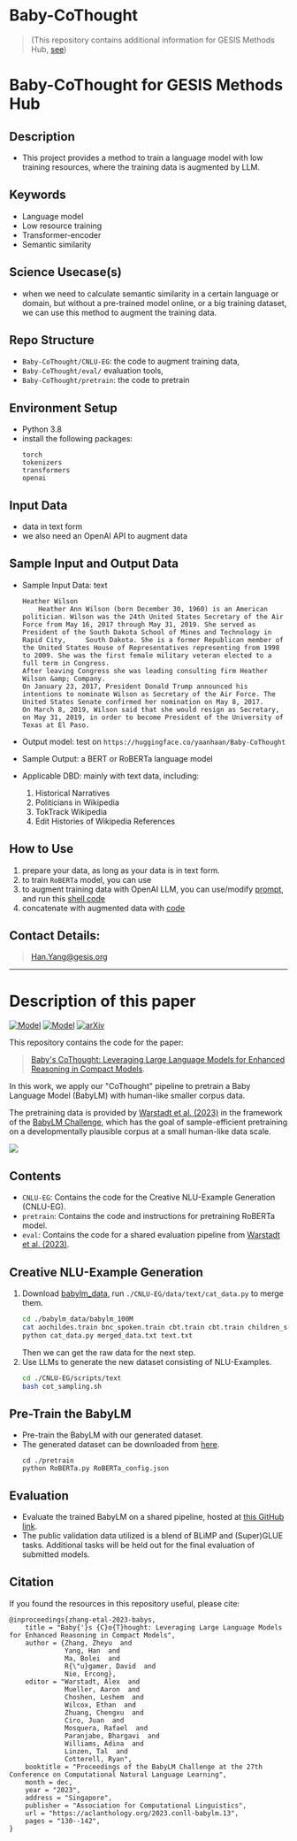 # Baby-CoThought

> (This repository contains additional information for GESIS Methods Hub, [see](https://github.com/yyanhan/Baby-CoThought/blob/main/README.md#baby-cothought-for-gesis-methods-hub))


# Baby-CoThought for GESIS Methods Hub

## Description

* This project provides a method to train a language model with low training resources, where the training data is augmented by LLM. 

## Keywords

* Language model
* Low resource training
* Transformer-encoder
* Semantic similarity

## Science Usecase(s)

* when we need to calculate semantic similarity in a certain language or domain, but without a pre-trained model online, or a big training dataset, we can use this method to augment the training data. 

## Repo Structure

* `Baby-CoThought/CNLU-EG`: the code to augment training data,
* `Baby-CoThought/eval/` evaluation tools,
* `Baby-CoThought/pretrain`: the code to pretrain

## Environment Setup

* Python 3.8
* install the following packages:  
    ```
    torch
    tokenizers
    transformers
    openai
    ```
## Input Data

* data in text form
* we also need an OpenAI API to augment data

## Sample Input and Output Data

* Sample Input Data: text
    ```
    Heather Wilson
        Heather Ann Wilson (born December 30, 1960) is an American politician. Wilson was the 24th United States Secretary of the Air Force from May 16, 2017 through May 31, 2019. She served as President of the South Dakota School of Mines and Technology in Rapid City,     South Dakota. She is a former Republican member of the United States House of Representatives representing from 1998 to 2009. She was the first female military veteran elected to a full term in Congress.
    After leaving Congress she was leading consulting firm Heather Wilson &amp; Company.
    On January 23, 2017, President Donald Trump announced his intentions to nominate Wilson as Secretary of the Air Force. The United States Senate confirmed her nomination on May 8, 2017.
    On March 8, 2019, Wilson said that she would resign as Secretary, on May 31, 2019, in order to become President of the University of Texas at El Paso.
    ```

* Output model: test on `https://huggingface.co/yaanhaan/Baby-CoThought`
* Sample Output: a BERT or RoBERTa language model

* Applicable DBD:
    mainly with text data, including:
  1. Historical Narratives
  2. Politicians in Wikipedia
  3. TokTrack Wikipedia
  4. Edit Histories of Wikipedia References
     
## How to Use

1. prepare your data, as long as your data is in text form. 
2. to train `RoBERTa` model, you can use
3. to augment training data with OpenAI LLM, you can use/modify [prompt](https://github.com/oooranz/Baby-CoThought/blob/main/CNLU-EG/prompts/text.py), and run this [shell code](CNLU-EG/scripts/text/cot_sampling.sh)
4. concatenate with augmented data with [code](CNLU-EG/data/text/cat_data.py) 



## Contact Details:

> Han.Yang@gesis.org


------------------


# Description of this paper

[![Model](https://img.shields.io/badge/%F0%9F%A4%97%20Hugging%20Face-Model-blue)](https://huggingface.co/yaanhaan/Baby-CoThought)
[![Model](https://img.shields.io/badge/%F0%9F%A4%97%20Hugging%20Face-Data-green)](https://huggingface.co/datasets/yaanhaan/Baby-CoThought-Data)
[![arXiv](https://img.shields.io/badge/arXiv-2305.12182-b31b1b.svg)](https://arxiv.org/abs/2308.01684)

This repository contains the code for the paper: 

>[Baby's CoThought: Leveraging Large Language Models for Enhanced Reasoning in Compact Models](https://aclanthology.org/2023.conll-babylm.13/). 

In this work, we apply our "CoThought" pipeline to pretrain a Baby Language Model (BabyLM) with human-like smaller corpus data.

The pretraining data is provided by [Warstadt et al. (2023)](https://arxiv.org/abs/2301.11796) in the framework of the [BabyLM Challenge](https://babylm.github.io/), which has the goal of sample-efficient pretraining on a developmentally plausible corpus at a small human-like data scale.

![](./figures/baby-cothought.png)

## Contents

- `CNLU-EG`: Contains the code for the Creative NLU-Example Generation (CNLU-EG).
- `pretrain`: Contains the code and instructions for pretraining RoBERTa model.
- `eval`: Contains the code for a shared evaluation pipeline from [Warstadt et al. (2023)](https://arxiv.org/abs/2301.11796).

## Creative NLU-Example Generation
1. Download [babylm_data](https://github.com/babylm/babylm.github.io/raw/main/babylm_data.zip), run `./CNLU-EG/data/text/cat_data.py` to merge them.
    ```bash
    cd ./babylm_data/babylm_100M
    cat aochildes.train bnc_spoken.train cbt.train cbt.train children_stories.train open_subtitles.train qed.train switchboard.train > merged_data.txt
    python cat_data.py merged_data.txt text.txt
    ```
   Then we can get the raw data for the next step.
2. Use LLMs to generate the new dataset consisting of NLU-Examples.
    ```bash
    cd ./CNLU-EG/scripts/text
    bash cot_sampling.sh
    ```
   
## Pre-Train the BabyLM
- Pre-train the BabyLM with our generated dataset. 
- The generated dataset can be downloaded from [here](https://huggingface.co/datasets/yaanhaan/Baby-CoThought-Data).
   ```shell
   cd ./pretrain
   python RoBERTa.py RoBERTa_config.json
   ```

## Evaluation
- Evaluate the trained BabyLM on a shared pipeline, hosted at [this GitHub link](https://github.com/babylm/evaluation-pipeline ).
- The public validation data utilized is a blend of BLiMP and (Super)GLUE tasks. Additional tasks will be held out for the final evaluation of submitted models.


## Citation

If you found the resources in this repository useful, please cite:

```
@inproceedings{zhang-etal-2023-babys,
    title = "Baby{'}s {C}o{T}hought: Leveraging Large Language Models for Enhanced Reasoning in Compact Models",
    author = {Zhang, Zheyu  and
              Yang, Han  and
              Ma, Bolei  and
              R{\"u}gamer, David  and
              Nie, Ercong},
    editor = "Warstadt, Alex  and
              Mueller, Aaron  and
              Choshen, Leshem  and
              Wilcox, Ethan  and
              Zhuang, Chengxu  and
              Ciro, Juan  and
              Mosquera, Rafael  and
              Paranjabe, Bhargavi  and
              Williams, Adina  and
              Linzen, Tal  and
              Cotterell, Ryan",
    booktitle = "Proceedings of the BabyLM Challenge at the 27th Conference on Computational Natural Language Learning",
    month = dec,
    year = "2023",
    address = "Singapore",
    publisher = "Association for Computational Linguistics",
    url = "https://aclanthology.org/2023.conll-babylm.13",
    pages = "130--142",
}
```

